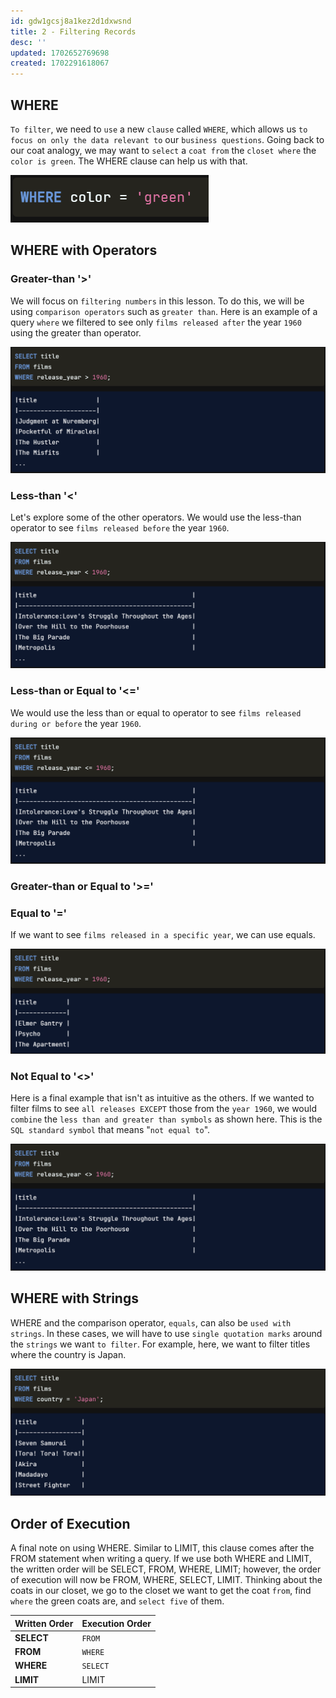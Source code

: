 ```yaml
---
id: gdw1gcsj8a1kez2d1dxwsnd
title: 2 - Filtering Records
desc: ''
updated: 1702652769698
created: 1702291618067
---
```


## WHERE

`To filter`, we need to `use` a new `clause` called `WHERE`, which allows us `to focus on only the data relevant to` our `business questions`. Going back to our coat analogy, we may want to `select` a `coat from` the `closet where` the `color is green`. The WHERE clause can help us with that.

![Alt text](image-42.png)


## WHERE with Operators

### Greater-than '>'
We will focus on `filtering numbers` in this lesson. To do this, we will be using `comparison operators` such as `greater than`. Here is an example of a query `where` we filtered to see only `films released after` the year `1960` using the greater than operator.

![Alt text](image-43.png)


### Less-than '<'
Let's explore some of the other operators. We would use the less-than operator to see `films released before` the year `1960`.

![Alt text](image-44.png)


### Less-than or Equal to '<='
We would use the less than or equal to operator to see `films released during or before` the year `1960`.

![Alt text](image-45.png)

### Greater-than or Equal to '>='

### Equal to '='
If we want to see `films released in a specific year`, we can use equals.

![Alt text](image-46.png)


### Not Equal to '<>'
Here is a final example that isn't as intuitive as the others. If we wanted to filter films to see `all releases EXCEPT` those from the `year 1960`, we would `combine` the `less than and greater than symbols` as shown here. This is the `SQL standard symbol` that means "`not equal to`".

![Alt text](image-47.png)


## WHERE with Strings

WHERE and the comparison operator, `equals`, can also be `used with strings`. In these cases, we will have to use `single quotation marks` around the `strings` we want `to filter`. For example, here, we want to filter titles where the country is Japan.

![Alt text](image-48.png)


## Order of Execution

A final note on using WHERE. Similar to LIMIT, this clause comes after the FROM statement when writing a query. If we use both WHERE and LIMIT, the written order will be SELECT, FROM, WHERE, LIMIT; however, the order of execution will now be FROM, WHERE, SELECT, LIMIT. Thinking about the coats in our closet, we go to the closet we want to get the coat `from`, find `where` the green coats are, and `select five` of them.

Written Order | Execution Order
---|---
**SELECT** | `FROM`
**FROM** | `WHERE`
**WHERE** | `SELECT`
**LIMIT** | LIMIT